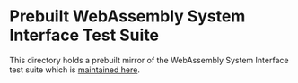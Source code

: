 # Prebuilt WebAssembly System Interface Test Suite

This directory holds a prebuilt mirror of the WebAssembly System Interface test
suite which is [maintained here](https://github.com/khronosproject/wasi-test).
